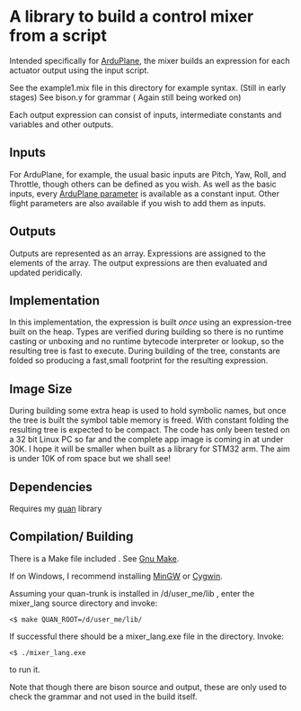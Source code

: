 A library to build a control mixer from a script
================================================

Intended specifically for [ArduPlane](http://plane.ardupilot.com), the mixer builds an expression for each 
actuator output using the input script.

See the example1.mix file in this directory for example syntax. (Still in early stages)
See bison.y for grammar ( Again still being worked on)

Each output expression can consist of inputs, intermediate constants and variables and other outputs.

Inputs
------

For ArduPlane, for example, the usual basic inputs are Pitch, Yaw, Roll, and Throttle, though others can be defined as you wish.
As well as the basic inputs, every [ArduPlane parameter](http://plane.ardupilot.com/wiki/arduplane-parameters/)
is available as a constant input. Other flight parameters are also available if you wish to add them as inputs.

Outputs
-------

Outputs are represented as an array. Expressions are assigned to the elements of the array.
The output expressions are then evaluated and updated peridically.

Implementation
--------------

In this implementation, the expression is built *once* using an expression-tree built on the heap. 
Types are verified during building so there is no runtime casting or unboxing and no runtime
bytecode interpreter or lookup, so the resulting tree is fast to execute. 
During building of the tree, constants are folded so producing a fast,small footprint for the resulting expression.
  
Image Size
----------

During building some extra heap is used to hold symbolic names, but once the tree is built the symbol table memory is freed.
With constant folding the resulting tree is expected to be compact.
The code has only been tested on a 32 bit Linux PC so far and the complete app image is coming in at under 30K.
I hope it will be smaller when built as a library for STM32 arm. The aim is under 10K of rom space but we shall see!

Dependencies
------------

Requires my [quan](https://github.com/kwikius/quan-trunk.git) library  

Compilation/ Building
---------------------

There is a Make file included . See [Gnu Make](https://www.gnu.org/software/make).

If on Windows, I recommend installing [MinGW](http://www.mingw.org) or [Cygwin](https://www.cygwin.com).

Assuming your quan-trunk is installed in /d/user_me/lib , enter the mixer_lang source directory and invoke:

```
<$ make QUAN_ROOT=/d/user_me/lib/
```

If successful there should be a mixer_lang.exe file in the directory. Invoke:

```
<$ ./mixer_lang.exe
```

to run it.

Note that though there are bison source and output, these are only used to check the grammar and not used in the build itself.
